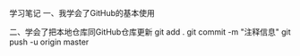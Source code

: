 学习笔记
一、我学会了GitHub的基本使用

二、学会了把本地仓库同GitHub仓库更新
git add .
git commit -m "注释信息"
git push -u origin master

